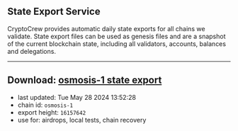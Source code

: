 ## State Export Service
CryptoCrew provides automatic daily state exports for all chains we validate. State export files can be used as genesis files and are a snapshot of the current blockchain state, including all validators, accounts, balances and delegations.

---
**Download: [osmosis-1 state export](https://dl-eu2.ccvalidators.com/SERVICE/osmosis/osmosis-1_export_16157642.json)**
---

- last updated: Tue May 28 2024 13:52:28
- chain id: `osmosis-1`
- export height: `16157642`
- use for: airdrops, local tests, chain recovery
